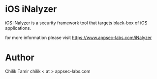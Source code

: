 iOS iNalyzer
============

iOS iNalyzer is a security framework tool that targets black-box of iOS applications.

for more information please visit https://www.appsec-labs.com/iNalyzer






Author
======

Chilik Tamir
chilik < at > appsec-labs.com
